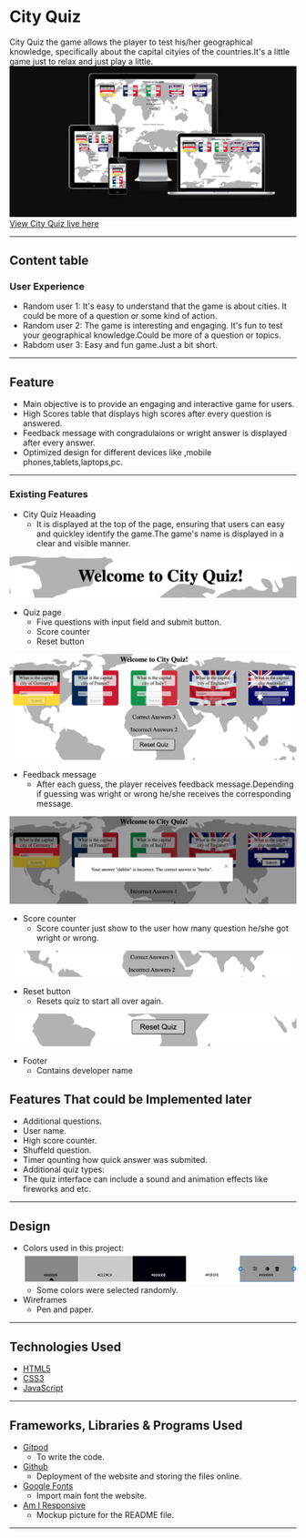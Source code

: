 # City Quiz
City Quiz the game allows the player to test his/her geographical knowledge, specifically about the capital cityies of the countries.It's a little game just to relax and just play a little.
![Am I responsive](/assets/images/am_i_responsive.png)
[View City Quiz live here](https://ui.dev/amiresponsive?url=https://glk3.github.io/city-quiz/)
- - -
## Content table

### User Experience
 * Random user 1: It's easy to understand that the game is about cities. It could be more of a question or some kind of action.
 * Random user 2: The game is interesting and engaging. It's fun to test your geographical knowledge.Could be more of a question or topics.
 * Rabdom user 3: Easy and fun game.Just a bit short.
- - -
## Feature
  * Main objective is to provide an engaging and interactive game for users.
  * High Scores table that displays high scores after every question is answered.
  * Feedback message with congradulaions or wright answer is displayed after every answer. 
  * Optimized design for different devices like ,mobile phones,tablets,laptops,pc.
  - - -
### Existing Features
* City Quiz Heaading
  * It is displayed at the top of the page, ensuring that users can easy and quickley identify the game.The game's name is displayed in a clear and visible manner.

![Game Heading](/assets/images/heading.png)

* Quiz page
  * Five questions with input field and submit button.
  * Score counter
  * Reset button

![Quiz page](/assets/images/quiz_page.png)

* Feedback message
  * After each guess, the player receives feedback message.Depending if guessing was wright or wrong he/she receives the corresponding message.

![Feedback message](/assets/images/fedback_message.png)

* Score counter
  * Score counter just show to the user how many question he/she got wright or wrong.

![Score counter](/assets/images/score_tabel.png)

* Reset button
  * Resets quiz to start all over again.

![Reset button](/assets/images/quiz_reset_button.png)

* Footer
  * Contains developer name

## Features That could be  Implemented later

  * Additional questions.
  * User name.
  * High score counter.
  * Shuffeld question.
  * Timer qounting how quick answer was submited.
  * Additional quiz types:
  * The quiz interface can include a sound and animation effects like fireworks and etc.
- - -
## Design
* Colors used in this project: ![Colors](/assets/images/colors.png)
  * Some colors were selected randomly.
* Wireframes
  * Pen and paper.

- - -

## Technologies Used

* [HTML5](https://en.wikipedia.org/wiki/HTML5)
* [CSS3](https://en.wikipedia.org/wiki/CSS)
* [JavaScript](https://en.wikipedia.org/wiki/JavaScript)

- - -

## Frameworks, Libraries & Programs Used

* [Gitpod](https://www.gitpod.io/)
    * To write the code.
* [Github](https://github.com/)
    * Deployment of the website and storing the files online.
* [Google Fonts](https://fonts.google.com/)
    * Import main font the website.
* [Am I Responsive](https://ui.dev/amiresponsive)
    * Mockup picture for the README file.

- - -
